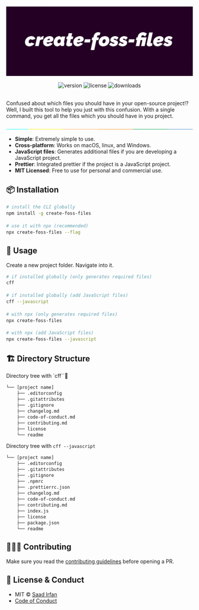 ![cover](assets/cover.jpg)

<div align="center">
	<img src="https://img.shields.io/npm/v/create-foss-files?color=fad000" alt="version">
	<img src="https://img.shields.io/npm/l/create-foss-files?color=fad000" alt="license">
	<img src="https://img.shields.io/npm/dt/create-foss-files?color=fad000" alt="downloads">
</div>
<br>

Confused about which files you should have in your open-source project!? Well, I built this tool to help you just with this confusion. With a single command, you get all the files which you should have in you project.

![split](assets/separate.jpg)

- **Simple**: Extremely simple to use.
- **Cross-platform**: Works on macOS, linux, and Windows.
- **JavaScript files**: Generates additional files if you are developing a JavaScript project.
- **Prettier**: Integrated prettier if the project is a JavaScript project.
- **MIT Licensed**: Free to use for personal and commercial use.

## 📦 Installation

```sh
# install the CLI globally
npm install -g create-foss-files

# use it with npx (recommended)
npx create-foss-files --flag
```

## 🚀 Usage

Create a new project folder. Navigate into it.

```sh
# if installed globally (only generates required files)
cff

# if installed globally (add JavaScript files)
cff --javascript

# with npx (only generates required files)
npx create-foss-files

# with npx (add JavaScript files)
npx create-foss-files --javascript
```

## 🏗 Directory Structure

Directory tree with `cff``

```
└── [project name]
    ├── .editorconfig
    ├── .gitattributes
    ├── .gitignore
    ├── changelog.md
    ├── code-of-conduct.md
    ├── contributing.md
    ├── license
    └── readme
```

Directory tree with `cff --javascript`

```
└── [project name]
    ├── .editorconfig
    ├── .gitattributes
    ├── .gitignore
    ├── .npmrc
    ├── .prettierrc.json
    ├── changelog.md
    ├── code-of-conduct.md
    ├── contributing.md
    ├── index.js
    ├── license
    ├── package.json
    └── readme
```


## 👨🏻‍💻 Contributing

Make sure you read the [contributing guidelines](https://github.com/msaaddev/create-foss-files/blob/master/contributing.md) before opening a PR.

## 🔑 License & Conduct

- MIT © [Saad Irfan](https://github.com/msaaddev)
- [Code of Conduct](https://github.com/msaaddev/create-foss-files/blob/master/code-of-conduct.md)
